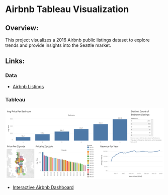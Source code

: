 # Airbnb Tableau Visualization

## Overview:
This project visualizes a 2016 Airbnb public listings dataset to explore trends and provide insights into the Seattle market.

## Links:
### Data
- [Airbnb Listings](https://www.kaggle.com/datasets/alexanderfreberg/airbnb-listings-2016-dataset)

### Tableau
![Dahsboard Airbnb](https://github.com/mkweonn/airbnb-tableau-visualization/blob/main/Airbnb%20Dashboard.png)
- [Interactive Airbnb Dashboard](https://public.tableau.com/views/AirBnBFullProject_17234343848930/Dashboard1?:language=en-US&:sid=&:redirect=auth&:display_count=n&:origin=viz_share_link)
